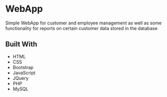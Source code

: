 # WebApp
Simple WebApp for customer and employee management as well as some functionality for reports on certain customer data stored in the database

## Built With
* HTML
* CSS
* Bootstrap
* JavaScript
* JQuery
* PHP
* MySQL
